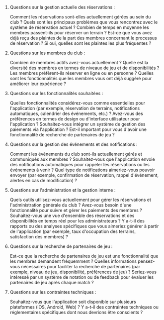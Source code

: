 1. Questions sur la gestion actuelle des réservations :

    Comment les réservations sont-elles actuellement gérées au sein du club ?
    Quels sont les principaux problèmes que vous rencontrez avec le système de réservation actuel ?
    Combien de temps en moyenne les membres passent-ils pour réserver un terrain ?
    Est-ce que vous avez déjà reçu des plaintes de la part des membres concernant le processus de réservation ? Si oui, quelles sont les plaintes les plus fréquentes ?

2. Questions sur les membres du club :

    Combien de membres actifs avez-vous actuellement ?
    Quelle est la diversité des membres en termes de niveaux de jeu et de disponibilités ?
    Les membres préfèrent-ils réserver en ligne ou en personne ?
    Quelles sont les fonctionnalités que les membres vous ont déjà suggéré pour améliorer leur expérience ?

3. Questions sur les fonctionnalités souhaitées :

    Quelles fonctionnalités considérez-vous comme essentielles pour l'application (par exemple, réservation de terrains, notifications automatiques, calendrier des événements, etc.) ?
    Avez-vous des préférences en termes de design ou d'interface utilisateur pour l'application ?
    Souhaitez-vous intégrer un système de gestion des paiements via l'application ?
    Est-il important pour vous d'avoir une fonctionnalité de recherche de partenaires de jeu ?

4. Questions sur la gestion des événements et des notifications :

    Comment les événements du club sont-ils actuellement gérés et communiqués aux membres ?
    Souhaitez-vous que l'application envoie des notifications automatiques pour rappeler les réservations ou les événements à venir ?
    Quel type de notifications aimeriez-vous pouvoir envoyer (par exemple, confirmation de réservation, rappel d'événement, alertes en cas de modification) ?

5. Questions sur l'administration et la gestion interne :

    Quels outils utilisez-vous actuellement pour gérer les réservations et l'administration générale du club ?
    Avez-vous besoin d'une fonctionnalité pour suivre et gérer les paiements des membres ?
    Souhaitez-vous une vue d'ensemble des réservations et des disponibilités en temps réel pour les administrateurs ?
    Y a-t-il des rapports ou des analyses spécifiques que vous aimeriez générer à partir de l'application (par exemple, taux d'occupation des terrains, satisfaction des membres) ?

6. Questions sur la recherche de partenaires de jeu :

    Est-ce que la recherche de partenaires de jeu est une fonctionnalité que les membres demandent fréquemment ?
    Quelles informations pensez-vous nécessaires pour faciliter la recherche de partenaires (par exemple, niveau de jeu, disponibilité, préférences de jeu) ?
    Seriez-vous intéressé par un système de notation ou de feedback pour évaluer les partenaires de jeu après chaque match ?

7. Questions sur les contraintes techniques :

    Souhaitez-vous que l'application soit disponible sur plusieurs plateformes (iOS, Android, Web) ?
    Y a-t-il des contraintes techniques ou réglementaires spécifiques dont nous devrions être conscients ?
